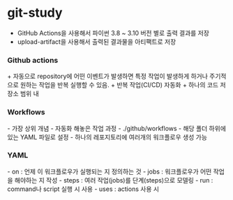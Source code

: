 # git-study
- GitHub Actions을 사용해서 파이썬 3.8 ~ 3.10 버전 별로 출력 결과를 저장
- upload-artifact을 사용해서 출력된 결과물을 아티팩트로 저장


<h3>Github actions</h3>
+ 자동으로 repository에 어떤 이벤트가 발생하면 특정 작업이 발생하게 하거나 주기적으로 원하는 작업을 반복 실행할 수 있음.
+ 반복 작업(CI/CD) 자동화
+ 하나의 코드 저장소 범위 내 

<h3>Workflows</h3>
- 가장 상위 개념
- 자동화 해놓은 작업 과정
- ./github/workflows
- 해당 폴더 하위에 있는 YAML 파일로 설정
- 하나의 레포지토리에 여러개의 워크플로우 생성 가능

<h3>YAML</h3>
- on : 언제 이 워크플로우가 실행되는 지 정의하는 것
- jobs : 워크플로우가 어떤 작업을 해야하는 지 작성
- steps : 여러 작업(jobs)를 단계(steps)으로 모델링
- run : command나 script 실행 시 사용
- uses : actions 사용 시
